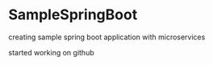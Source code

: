 # SampleSpringBoot
creating sample spring boot application with microservices

started working on github
